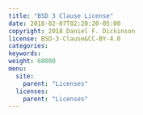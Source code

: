 ```yaml
---
title: "BSD 3 Clause License"
date: 2018-02-07T02:20:20-05:00
copyright: 2018 Daniel F. Dickinson
license: BSD-3-Clause&CC-BY-4.0
categories:
keywords:
weight: 60000
menu:
  site:
    parent: "Licenses"
  licenses:
    parent: "Licenses"
---
```

